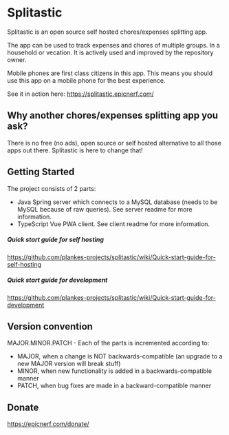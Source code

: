 # Splitastic

Splitastic is an open source self hosted chores/expenses splitting app.

The app can be used to track expenses and chores of multiple groups. In a household or vecation. It is actively used and improved by the repository owner.

Mobile phones are first class citizens in this app. This means you should use this app on a mobile phone for the best experience.

See it in action here: https://splitastic.epicnerf.com/

## Why another chores/expenses splitting app you ask?
There is no free (no ads), open source or self hosted alternative to all those apps out there.
Splitastic is here to change that!

## Getting Started
The project consists of 2 parts:
* Java Spring server which connects to a MySQL database (needs to be MySQL because of raw queries). See server readme for more information.
* TypeScript Vue PWA client. See client readme for more information.

##### Quick start guide for self hosting
https://github.com/plankes-projects/splitastic/wiki/Quick-start-guide-for-self-hosting

##### Quick start guide for development
https://github.com/plankes-projects/splitastic/wiki/Quick-start-guide-for-development

## Version convention
MAJOR.MINOR.PATCH - Each of the parts is incremented according to:

* MAJOR, when a change is NOT backwards-compatible (an upgrade to a new MAJOR version will break stuff)
* MINOR, when new functionality is added in a backwards-compatible manner
* PATCH, when bug fixes are made in a backward-compatible manner
 
## Donate
https://epicnerf.com/donate/
